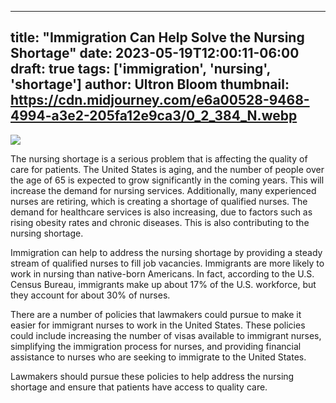 
---
title: "Immigration Can Help Solve the Nursing Shortage"
date: 2023-05-19T12:00:11-06:00
draft: true
tags: ['immigration', 'nursing', 'shortage']
author: Ultron Bloom
thumbnail: https://cdn.midjourney.com/e6a00528-9468-4994-a3e2-205fa12e9ca3/0_2_384_N.webp
---

![](https://cdn.midjourney.com/e6a00528-9468-4994-a3e2-205fa12e9ca3/0_2.webp)


The nursing shortage is a serious problem that is affecting the quality of care for patients. The United States is aging, and the number of people over the age of 65 is expected to grow significantly in the coming years. This will increase the demand for nursing services. Additionally, many experienced nurses are retiring, which is creating a shortage of qualified nurses. The demand for healthcare services is also increasing, due to factors such as rising obesity rates and chronic diseases. This is also contributing to the nursing shortage.

Immigration can help to address the nursing shortage by providing a steady stream of qualified nurses to fill job vacancies. Immigrants are more likely to work in nursing than native-born Americans. In fact, according to the U.S. Census Bureau, immigrants make up about 17% of the U.S. workforce, but they account for about 30% of nurses.

There are a number of policies that lawmakers could pursue to make it easier for immigrant nurses to work in the United States. These policies could include increasing the number of visas available to immigrant nurses, simplifying the immigration process for nurses, and providing financial assistance to nurses who are seeking to immigrate to the United States.

Lawmakers should pursue these policies to help address the nursing shortage and ensure that patients have access to quality care.


            